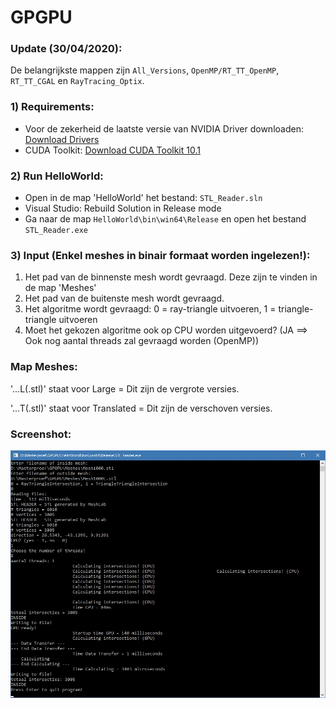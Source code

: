 # GPGPU

### Update (30/04/2020):
De belangrijkste mappen zijn `All_Versions`, `OpenMP/RT_TT_OpenMP`, `RT_TT_CGAL` en `RayTracing_Optix`.

### 1) Requirements:
  - Voor de zekerheid de laatste versie van NVIDIA Driver downloaden: [Download Drivers](https://www.nvidia.com/Download/index.aspx?lang=en-us)
  - CUDA Toolkit: [Download CUDA Toolkit 10.1](https://developer.nvidia.com/cuda-downloads)
  
### 2) Run HelloWorld:
  - Open in de map 'HelloWorld' het bestand: `STL_Reader.sln`
  - Visual Studio: Rebuild Solution in Release mode
  - Ga naar de map `HelloWorld\bin\win64\Release` en open het bestand `STL_Reader.exe`
  
### 3) Input (Enkel meshes in binair formaat worden ingelezen!):
  1) Het pad van de binnenste mesh wordt gevraagd. Deze zijn te vinden in de map 'Meshes'
  2) Het pad van de buitenste mesh wordt gevraagd.
  3) Het algoritme wordt gevraagd: 0 = ray-triangle uitvoeren, 1 = triangle-triangle uitvoeren
  4) Moet het gekozen algoritme ook op CPU worden uitgevoerd? (JA ==> Ook nog aantal threads zal gevraagd worden (OpenMP))
  
### Map Meshes:

'...L(.stl)' staat voor Large = Dit zijn de vergrote versies.

'...T(.stl)' staat voor Translated = Dit zijn de verschoven versies.

### Screenshot:
![Screenshot](/Screenshot.jpg?raw=true "Input example")

